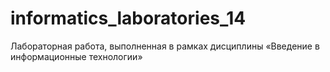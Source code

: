 # informatics_laboratories_14
 Лабораторная работа, выполненная в рамках дисциплины «Введение в информационные технологии»
